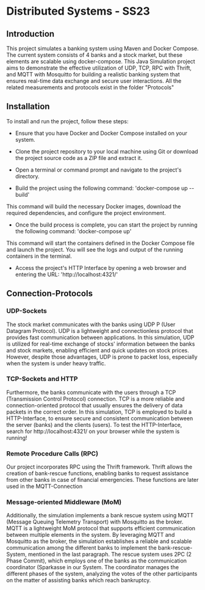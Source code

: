 # Distributed Systems - SS23

## Introduction

This project simulates a banking system using Maven and Docker Compose. The current system consists of 4 banks and a stock market, but these elements are scalable using docker-compose. This Java Simulation project aims to demonstrate the effective utilization of UDP, TCP, RPC with Thrift, and MQTT with Mosquitto for building a realistic banking system that ensures real-time data exchange and secure user interactions.
All the related measurements and protocols exist in the folder "Protocols"

## Installation

To install and run the project, follow these steps:

- Ensure that you have Docker and Docker Compose installed on your system.

- Clone the project repository to your local machine using Git or download the project source code as a ZIP file and extract it.

- Open a terminal or command prompt and navigate to the project's directory.

- Build the project using the following command: 'docker-compose up --build'

This command will build the necessary Docker images, download the required dependencies, and configure the project environment.

- Once the build process is complete, you can start the project by running the following command: 'docker-compose up'

This command will start the containers defined in the Docker Compose file and launch the project. You will see the logs and output of the running containers in the terminal.

- Access the project's HTTP Interface by opening a web browser and entering the URL: 'http://localhost:4321/'

## Connection-Protocols

### UDP-Sockets

The stock market communicates with the banks using UDP P (User Datagram Protocol). UDP is a lightweight and connectionless protocol that provides fast communication between applications. In this simulation, UDP is utilized for real-time exchange of stocks' information between the banks and stock markets, enabling efficient and quick updates on stock prices. However, despite those advantages, UDP is prone to packet loss, especially when the system is under heavy traffic.

### TCP-Sockets and HTTP

Furthermore, the banks communicate with the users through a TCP (Transmission Control Protocol) connection. TCP is a more reliable and connection-oriented protocol that usually ensures the delivery of data packets in the correct order. In this simulation, TCP is employed to build a HTTP-Interface, to ensure secure and consistent communication between the server (banks) and the clients (users).
To test the HTTP-Interface, search for http://localhost:4321/ on your browser while the system is running!

### Remote Procedure Calls (RPC)

Our project incorporates RPC using the Thrift framework. Thrift allows the creation of bank-rescue functions, enabling banks to request assistance from other banks in case of financial emergencies. These functions are later used in the MQTT-Connection

### Message-oriented Middleware (MoM)

Additionally, the simulation implements a bank rescue system using MQTT (Message Queuing Telemetry Transport) with Mosquitto as the broker. MQTT is a lightweight MoM protocol that supports efficient communication between multiple elements in the system. By leveraging MQTT and Mosquitto as the broker, the simulation establishes a reliable and scalable communication among the different banks to implement the bank-rescue-System, mentioned in the last paragraph.
The rescue system uses 2PC (2 Phase Commit), which employs one of the banks as the communication coordinator (Sparkasse in our System. The coordinator manages the different phases of the system, analyzing the votes of the other participants on the matter of assisting banks which reach bankruptcy.
